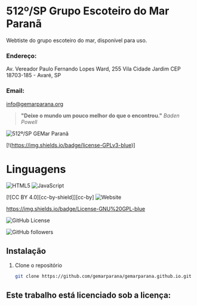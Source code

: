 # 512º/SP Grupo Escoteiro do Mar Paranã
Webtiste do grupo escoteiro do mar, disponível para uso.

### Endereço:
Av. Vereador Paulo Fernando Lopes Ward, 255 Vila Cidade Jardim CEP 18703-185 - Avaré, SP

### Email:
info@gemarparana.org

> **"Deixe o mundo um pouco melhor do que o encontrou."** _Baden Powell_

![512º/SP GEMar Paranã](https://img.shields.io/badge/Escoteiros_do_Brasil-512º/SP_GEMar_Paranã-blue "512º/SP GEMar Paranã")


[!(https://img.shields.io/badge/license-GPLv3-blue)]


# Linguagens
![HTML5](https://img.shields.io/badge/html5-%23E34F26.svg?style=for-the-badge&logo=html5&logoColor=white)
![JavaScript](https://img.shields.io/badge/javascript-%23323330.svg?style=for-the-badge&logo=javascript&logoColor=%23F7DF1E)

[![CC BY 4.0][cc-by-shield]][cc-by]
![Website](https://img.shields.io/website?url=https%3A%2F%2Fgemarparana.org%2F&up_message=gemarparana.org)



https://img.shields.io/badge/License-GNU%20GPL-blue

![GitHub License](https://img.shields.io/github/license/gemarparana/https%3A%2F%2Fgithub.com%2Fgemarparana%2Fgemarparana.github.io.git)



![GitHub followers](https://img.shields.io/github/followers/gemarparana)


## Instalação

1. Clone o repositório
   ```sh
   git clone https://github.com/gemarparana/gemarparana.github.io.git
   

## Este trabalho está licenciado sob a licença:

